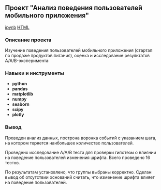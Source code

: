 ## Проект "Анализ поведения пользователей мобильного приложения"

[ipynb](https://github.com/OlgaGertner/portfolio/blob/main/8.%20%D0%90%D0%BD%D0%B0%D0%BB%D0%B8%D0%B7%20%D0%BF%D0%BE%D0%BB%D1%8C%D0%B7%D0%BE%D0%B2%D0%B0%D1%82%D0%B5%D0%BB%D1%8C%D1%81%D0%BA%D0%BE%D0%B3%D0%BE%20%D0%BF%D0%BE%D0%B2%D0%B5%D0%B4%D0%B5%D0%BD%D0%B8%D1%8F/user_behavior_funnel.ipynb) [HTML](https://github.com/OlgaGertner/portfolio/blob/main/8.%20%D0%90%D0%BD%D0%B0%D0%BB%D0%B8%D0%B7%20%D0%BF%D0%BE%D0%BB%D1%8C%D0%B7%D0%BE%D0%B2%D0%B0%D1%82%D0%B5%D0%BB%D1%8C%D1%81%D0%BA%D0%BE%D0%B3%D0%BE%20%D0%BF%D0%BE%D0%B2%D0%B5%D0%B4%D0%B5%D0%BD%D0%B8%D1%8F/user_behavior_funnel.html)

### Описание проекта

Изучение поведения пользователей мобильного приложения (стартап по продаже продуктов питания), оценка и исследование результатов A/A/B-эксперимента

### Навыки и инструменты

- **python**
- **pandas**
- **matplotlib**
- **numpy**
- **seaborn**
- **scipy**
- **plotly**

### Вывод

Проведен анализ данных, построна воронка событий с указанием шага, на котором теряется наибольшее количество пользователей.

Проведено исследование А/А/В теста для проверки гипотезы о влиянии на поведение пользователей изменения шрифта. Всего проведено 16 тестов. 

По результатам установлено, что группы выбраны корректно. Сделан вывод об отсутствии оснований считать, что изменение шрифта влияет на поведение пользователей.
